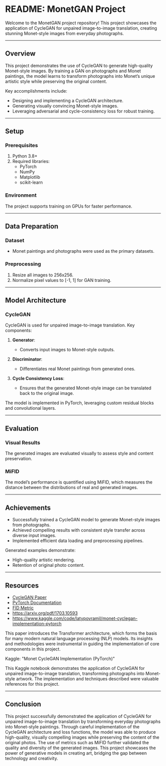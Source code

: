 # README: MonetGAN Project

Welcome to the MonetGAN project repository! This project showcases the application of CycleGAN for unpaired image-to-image translation, creating stunning Monet-style images from everyday photographs.

---

## Overview
This project demonstrates the use of CycleGAN to generate high-quality Monet-style images. By training a GAN on photographs and Monet paintings, the model learns to transform photographs into Monet’s unique artistic style while preserving the original content.

Key accomplishments include:
- Designing and implementing a CycleGAN architecture.
- Generating visually convincing Monet-style images.
- Leveraging adversarial and cycle-consistency loss for robust training.

---

## Setup
### Prerequisites
1. Python 3.8+
2. Required libraries:
   - PyTorch
   - NumPy
   - Matplotlib
   - scikit-learn

### Environment
The project supports training on GPUs for faster performance.

---

## Data Preparation
### Dataset
- Monet paintings and photographs were used as the primary datasets.

### Preprocessing
1. Resize all images to 256x256.
2. Normalize pixel values to [-1, 1] for GAN training.

---

## Model Architecture
### CycleGAN
CycleGAN is used for unpaired image-to-image translation. Key components:

1. **Generator**:
   - Converts input images to Monet-style outputs.

2. **Discriminator**:
   - Differentiates real Monet paintings from generated ones.

3. **Cycle Consistency Loss**:
   - Ensures that the generated Monet-style image can be translated back to the original image.

The model is implemented in PyTorch, leveraging custom residual blocks and convolutional layers.

---

## Evaluation
### Visual Results
The generated images are evaluated visually to assess style and content preservation.

### MiFID
The model’s performance is quantified using MiFID, which measures the distance between the distributions of real and generated images.

---

## Achievements
- Successfully trained a CycleGAN model to generate Monet-style images from photographs.
- Achieved compelling results with consistent style transfer across diverse input images.
- Implemented efficient data loading and preprocessing pipelines.

Generated examples demonstrate:
- High-quality artistic rendering.
- Retention of original photo content.

---

## Resources
- [CycleGAN Paper](https://arxiv.org/abs/1703.10593)
- [PyTorch Documentation](https://pytorch.org/docs/stable/index.html)
- [FID Metric](https://arxiv.org/abs/1706.08500)
- https://arxiv.org/pdf/1703.10593 
- https://www.kaggle.com/code/latypovramil/monet-cyclegan-implementation-pytorch

This paper introduces the Transformer architecture, which forms the basis for many modern natural language processing (NLP) models. Its insights and methodologies were instrumental in guiding the implementation of core components in this project.

Kaggle: "Monet CycleGAN Implementation (PyTorch)"

This Kaggle notebook demonstrates the application of CycleGAN for unpaired image-to-image translation, transforming photographs into Monet-style artwork. The implementation and techniques described were valuable references for this project.

---

## Conclusion
This project successfully demonstrated the application of CycleGAN for unpaired image-to-image translation by transforming everyday photographs into Monet-style paintings. Through careful implementation of the CycleGAN architecture and loss functions, the model was able to produce high-quality, visually compelling images while preserving the content of the original photos. The use of metrics such as MiFID further validated the quality and diversity of the generated images. This project showcases the power of generative models in creating art, bridging the gap between technology and creativity.

